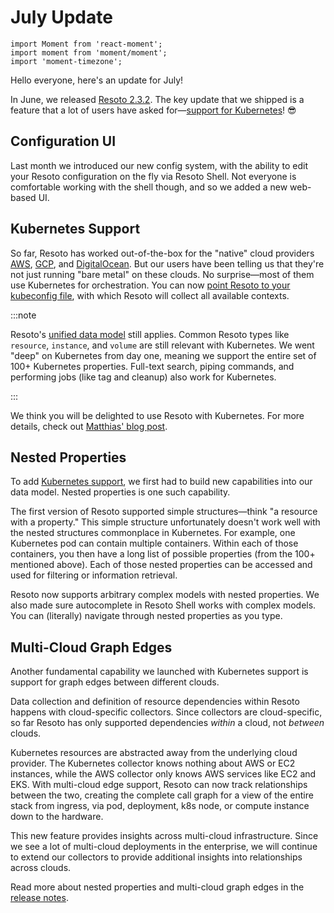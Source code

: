 # July Update

```mdx-code-block
import Moment from 'react-moment';
import moment from 'moment/moment';
import 'moment-timezone';
```

Hello everyone, here's an update for July!

In June, we released [Resoto 2.3.2](/news/2022/06/24/v2.3.2). The key update that we shipped is a feature that a lot of users have asked for—[support for Kubernetes](#kubernetes-support)! 😎

## Configuration UI

Last month we introduced our new config system, with the ability to edit your Resoto configuration on the fly via Resoto Shell. Not everyone is comfortable working with the shell though, and so we added a new web-based UI.

## Kubernetes Support

So far, Resoto has worked out-of-the-box for the "native" cloud providers [AWS](/docs/getting-started/configure-cloud-provider-access/aws), [GCP](/docs/getting-started/configure-cloud-provider-access/gcp), and [DigitalOcean](/docs/getting-started/configure-cloud-provider-access/digitalocean). But our users have been telling us that they're not just running "bare metal" on these clouds. No surprise—most of them use Kubernetes for orchestration. You can now [point Resoto to your kubeconfig file](/docs/getting-started/configure-cloud-provider-access/kubernetes), with which Resoto will collect all available contexts.

:::note

Resoto's [unified data model](/docs/reference/data-models) still applies. Common Resoto types like `resource`, `instance`, and `volume` are still relevant with Kubernetes. We went "deep" on Kubernetes from day one, meaning we support the entire set of 100+ Kubernetes properties. Full-text search, piping commands, and performing jobs (like tag and cleanup) also work for Kubernetes.

:::

We think you will be delighted to use Resoto with Kubernetes. For more details, check out [Matthias' blog post](https://resoto.com/blog/2022/06/22/kubernetes-support).

## Nested Properties

To add [Kubernetes support](#kubernetes-support), we first had to build new capabilities into our data model. Nested properties is one such capability.

The first version of Resoto supported simple structures—think "a resource with a property." This simple structure unfortunately doesn't work well with the nested structures commonplace in Kubernetes. For example, one Kubernetes pod can contain multiple containers. Within each of those containers, you then have a long list of possible properties (from the 100+ mentioned above). Each of those nested properties can be accessed and used for filtering or information retrieval.

Resoto now supports arbitrary complex models with nested properties. We also made sure autocomplete in Resoto Shell works with complex models. You can (literally) navigate through nested properties as you type.

## Multi-Cloud Graph Edges

Another fundamental capability we launched with Kubernetes support is support for graph edges between different clouds.

Data collection and definition of resource dependencies within Resoto happens with cloud-specific collectors. Since collectors are cloud-specific, so far Resoto has only supported dependencies _within_ a cloud, not _between_ clouds.

Kubernetes resources are abstracted away from the underlying cloud provider. The Kubernetes collector knows nothing about AWS or EC2 instances, while the AWS collector only knows AWS services like EC2 and EKS. With multi-cloud edge support, Resoto can now track relationships between the two, creating the complete call graph for a view of the entire stack from ingress, via pod, deployment, k8s node, or compute instance down to the hardware.

This new feature provides insights across multi-cloud infrastructure. Since we see a lot of multi-cloud deployments in the enterprise, we will continue to extend our collectors to provide additional insights into relationships across clouds.

Read more about nested properties and multi-cloud graph edges in the [release notes](/news/2022/06/22/v2.3.1).
